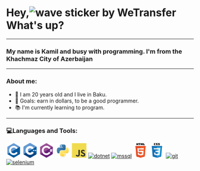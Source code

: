 <h1 align="left">Hey,<img src="https://media0.giphy.com/media/3ohhwMDyS6rv3sB8yI/giphy.gif?cid=ecf05e47gsynbkrq69kunhqeb780rmjhoxlfbtfidraqbctd&amp;ep=v1_stickers_search&amp;rid=giphy.gif&amp;ct=s" alt="wave sticker by WeTransfer"  style="height: 45px;  left: 0px; top: 0px;"> What's up? </h1>
<hr>
<h3 align="left">My name is Kamil and busy with programming. I'm from the Khachmaz City of Azerbaijan </h3>




<hr>

<h3 align="left">About me:</h3>
<p align="left">
<ul>
    <li>🎲 I am 20 years old and I live in Baku.</li>
    <li>🎯 Goals: earn in dollars, to be a good programmer.</li>
    <li>📚 I'm currently learning to program.</li>
</ul>
</p>
<hr>
<h3 align="left"><g-emoji class="g-emoji" alias="computer" fallback-src="https://github.githubassets.com/images/icons/emoji/unicode/1f4bb.png">💻</g-emoji>Languages and Tools:</h3>

<p align="left"> 
    <a href="https://www.cprogramming.com/" target="_blank" rel="noreferrer"><img class="mb-4 mr-4 h-6 w-6 sm:h-10 sm:w-10" src="https://raw.githubusercontent.com/devicons/devicon/master/icons/c/c-original.svg" alt="c" width="40"></a>
    <a href="https://www.w3schools.com/cpp/" target="_blank" rel="noreferrer"><img class="mb-4 mr-4 h-6 w-6 sm:h-10 sm:w-10" src="https://raw.githubusercontent.com/devicons/devicon/master/icons/cplusplus/cplusplus-original.svg" alt="cplusplus" width="40"></a>
    <a href="https://www.w3schools.com/cs/" target="_blank" rel="noreferrer"><img class="mb-4 mr-4 h-6 w-6 sm:h-10 sm:w-10" src="https://raw.githubusercontent.com/devicons/devicon/master/icons/csharp/csharp-original.svg" alt="csharp" width="40"></a>
    <a href="https://www.python.org" target="_blank" rel="noreferrer"><img class="mb-4 mr-4 h-6 w-6 sm:h-10 sm:w-10" src="https://raw.githubusercontent.com/devicons/devicon/master/icons/python/python-original.svg" alt="python" width="40"></a>
    <a href="https://developer.mozilla.org/en-US/docs/Web/JavaScript" target="_blank" rel="noreferrer"><img class="mb-4 mr-4 h-6 w-6 sm:h-10 sm:w-10" src="https://raw.githubusercontent.com/devicons/devicon/master/icons/javascript/javascript-original.svg" alt="javascript" width="40"></a>
    <a href="https://dotnet.microsoft.com/" target="_blank" rel="noreferrer"><img class="mb-4 mr-4 h-6 w-6 sm:h-10 sm:w-10" src="https://github.com/dotnet/docs/blob/cb475ed45f881e9462e34764480d3b0ebce85e91/docs/images/hub/netcore.svg" alt="dotnet" width="40"></a>
    <a href="https://www.microsoft.com/en-us/sql-server" target="_blank" rel="noreferrer"><img class="mb-4 mr-4 h-6 w-6 sm:h-10 sm:w-10" src="https://www.svgrepo.com/show/303229/microsoft-sql-server-logo.svg" alt="mssql" width="40"></a>
    <a href="https://www.w3.org/html/" target="_blank" rel="noreferrer"><img class="mb-4 mr-4 h-6 w-6 sm:h-10 sm:w-10" src="https://raw.githubusercontent.com/devicons/devicon/master/icons/html5/html5-original-wordmark.svg" alt="html5" width="40"></a>
    <a href="https://www.w3schools.com/css/" target="_blank" rel="noreferrer"><img class="mb-4 mr-4 h-6 w-6 sm:h-10 sm:w-10" src="https://raw.githubusercontent.com/devicons/devicon/master/icons/css3/css3-original-wordmark.svg" alt="css3" width="40"></a>
    <a href="https://git-scm.com/" target="_blank" rel="noreferrer"><img class="mb-4 mr-4 h-6 w-6 sm:h-10 sm:w-10" src="https://www.vectorlogo.zone/logos/git-scm/git-scm-icon.svg" alt="git" width="40"></a> 
    <a href="https://www.selenium.dev/" target="_blank"><img class="mb-4 mr-4 h-6 w-6 sm:h-10 sm:w-10" <img src="https://avatars.githubusercontent.com/u/983927?s=48&v=4" alt="selenium" width="40"></a>
</p>
